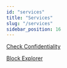```yaml
---
id: "services"
title: "Services"
slug: "/services"
sidebar_position: 16
---
```


[Check Confidentiality](/ai-marketplace/services/check-confidentiality)

[Block Explorer](/ai-marketplace/services/block-explorer)